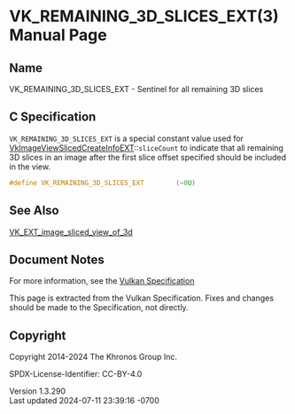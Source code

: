 # VK_REMAINING_3D_SLICES_EXT(3) Manual Page

## Name

VK_REMAINING_3D_SLICES_EXT - Sentinel for all remaining 3D slices



## <a href="#_c_specification" class="anchor"></a>C Specification

`VK_REMAINING_3D_SLICES_EXT` is a special constant value used for
[VkImageViewSlicedCreateInfoEXT](https://registry.khronos.org/vulkan/specs/1.3-extensions/man/html/VkImageViewSlicedCreateInfoEXT.html)::`sliceCount`
to indicate that all remaining 3D slices in an image after the first
slice offset specified should be included in the view.

``` c
#define VK_REMAINING_3D_SLICES_EXT        (~0U)
```

## <a href="#_see_also" class="anchor"></a>See Also

[VK_EXT_image_sliced_view_of_3d](https://registry.khronos.org/vulkan/specs/1.3-extensions/man/html/VK_EXT_image_sliced_view_of_3d.html)

## <a href="#_document_notes" class="anchor"></a>Document Notes

For more information, see the <a
href="https://registry.khronos.org/vulkan/specs/1.3-extensions/html/vkspec.html#VK_REMAINING_3D_SLICES_EXT"
target="_blank" rel="noopener">Vulkan Specification</a>

This page is extracted from the Vulkan Specification. Fixes and changes
should be made to the Specification, not directly.

## <a href="#_copyright" class="anchor"></a>Copyright

Copyright 2014-2024 The Khronos Group Inc.

SPDX-License-Identifier: CC-BY-4.0

Version 1.3.290  
Last updated 2024-07-11 23:39:16 -0700
